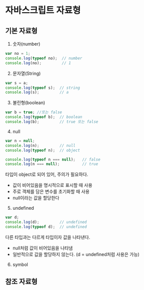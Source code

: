 # 자바스크립트 자료형  
## 기본 자료형  
1. 숫자(number)  
``` javascript
var no = 1;
console.log(typeof no);  // number
console.log(no);         // 1
```  
2. 문자열(String)  
``` javascript
var s = a;
console.log(typeof s);  // string
console.log(s);         // a
```  
3. 불린형(boolean)  
``` javascript
var b = true; //또는 false
console.log(typeof b);  // boolean
console.log(b);         // true 또는 false
```  
4. null
``` javascript
var n = null;
console.log(n);         // null
console.log(typeof n);  // object

console.log(typeof n === null);   // false
console.log(n === null);          // true
```  
타입이 object로 되어 있어, 주의가 필요하다.  
- 값이 비어있음을 명시적으로 표시할 때 사용  
- 주로 객체를 담은 변수를 초기화할 때 사용
- null이라는 값을 할당한다
5. undefined  
``` javascript
var d;
console.log(d);         // undefined
console.log(typeof d);  // undefined
```  
다른 타입과는 다르게 타입이자 값을 나타낸다.  
- null처럼 값이 비어있음을 나타냄  
- 일반적으로 값을 할당하지 않는다. (d = undefined처럼 사용은 가능)
6. symbol


## 참조 자료형  
